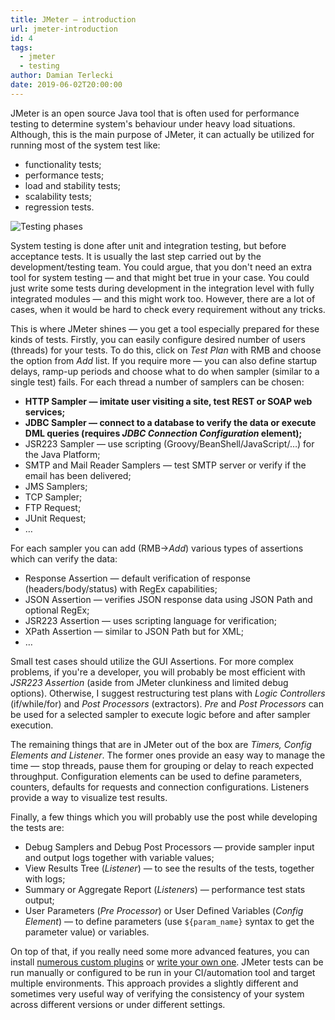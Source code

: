 ```yaml
---
title: JMeter — introduction
url: jmeter-introduction
id: 4
tags:
  - jmeter
  - testing
author: Damian Terlecki
date: 2019-06-02T20:00:00
---
```


JMeter is an open source Java tool that is often used for performance testing to determine system's behaviour under heavy load situations. Although, this is the main purpose of JMeter, it can actually be utilized for running most of the system test like:
- functionality tests;
- performance tests;
- load and stability tests;
- scalability tests;
- regression tests.

<img style="background: white" src="/img/hq/system-testing.png" alt="Testing phases" title="Testing levels">

System testing is done after unit and integration testing, but before acceptance tests. It is usually the last step carried out by the development/testing team. You could argue, that you don't need an extra tool for system testing — and that might bet true in your case. You could just write some tests during development in the integration level with fully integrated modules — and this might work too. However, there are a lot of cases, when it would be hard to check every requirement without any tricks.

This is where JMeter shines — you get a tool especially prepared for these kinds of tests. Firstly, you can easily configure desired number of users (threads) for your tests. To do this, click on *Test Plan* with RMB and choose the option from *Add* list. If you require more — you can also define startup delays, ramp-up periods and choose what to do when sampler (similar to a single test) fails. For each thread a number of samplers can be chosen:
- **HTTP Sampler — imitate user visiting a site, test REST or SOAP web services;**
- **JDBC Sampler — connect to a database to verify the data or execute DML queries (requires *JDBC Connection Configuration* element);**
- JSR223 Sampler — use scripting (Groovy/BeanShell/JavaScript/…) for the Java Platform;
- SMTP and Mail Reader Samplers — test SMTP server or verify if the email has been delivered;
- JMS Samplers;
- TCP Sampler;
- FTP Request;
- JUnit Request;
- …

For each sampler you can add (RMB->*Add*) various types of assertions which can verify the data:
- Response Assertion — default verification of response (headers/body/status) with RegEx capabilities;
- JSON Assertion — verifies JSON response data using JSON Path and optional RegEx;
- JSR223 Assertion — uses scripting language for verification;
- XPath Assertion — similar to JSON Path but for XML;
- …

Small test cases should utilize the GUI Assertions. For more complex problems, if you're a developer, you will probably be most efficient with *JSR223 Assertion* (aside from JMeter clunkiness and limited debug options). Otherwise, I suggest restructuring test plans with *Logic Controllers* (if/while/for) and *Post Processors* (extractors). *Pre* and *Post Processors* can be used for a selected sampler to execute logic before and after sampler execution.

The remaining things that are in JMeter out of the box are *Timers, Config Elements and Listener*. The former ones provide an easy way to manage the time — stop threads, pause them for grouping or delay to reach expected throughput. Configuration elements can be used to define parameters, counters, defaults for requests and connection configurations. Listeners provide a way to visualize test results.

Finally, a few things which you will probably use the post while developing the tests are:
- Debug Samplers and Debug Post Processors — provide sampler input and output logs together with variable values;
- View Results Tree (*Listener*) — to see the results of the tests, together with logs;
- Summary or Aggregate Report (*Listeners*) — performance test stats output;
- User Parameters (*Pre Processor*) or User Defined Variables (*Config Element*) — to define parameters (use `${param_name}` syntax to get the parameter value) or variables.

On top of that, if you really need some more advanced features, you can install [numerous custom plugins](https://jmeter-plugins.org/) or [write your own one](https://jmeter.apache.org/usermanual/jmeter_tutorial.html). JMeter tests can be run manually or configured to be run in your CI/automation tool and target multiple environments. This approach provides a slightly different and sometimes very useful way of verifying the consistency of your system across different versions or under different settings.